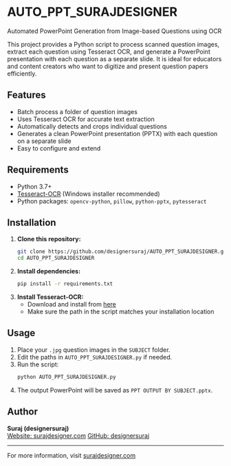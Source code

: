 # AUTO_PPT_SURAJDESIGNER

Automated PowerPoint Generation from Image-based Questions using OCR

This project provides a Python script to process scanned question images, extract each question using Tesseract OCR, and generate a PowerPoint presentation with each question as a separate slide. It is ideal for educators and content creators who want to digitize and present question papers efficiently.

## Features
- Batch process a folder of question images
- Uses Tesseract OCR for accurate text extraction
- Automatically detects and crops individual questions
- Generates a clean PowerPoint presentation (PPTX) with each question on a separate slide
- Easy to configure and extend

## Requirements
- Python 3.7+
- [Tesseract-OCR](https://github.com/tesseract-ocr/tesseract) (Windows installer recommended)
- Python packages: `opencv-python`, `pillow`, `python-pptx`, `pytesseract`

## Installation
1. **Clone this repository:**
   ```bash
   git clone https://github.com/designersuraj/AUTO_PPT_SURAJDESIGNER.git
   cd AUTO_PPT_SURAJDESIGNER
   ```
2. **Install dependencies:**
   ```bash
   pip install -r requirements.txt
   ```
3. **Install Tesseract-OCR:**
   - Download and install from [here](https://github.com/tesseract-ocr/tesseract)
   - Make sure the path in the script matches your installation location

## Usage
1. Place your `.jpg` question images in the `SUBJECT` folder.
2. Edit the paths in `AUTO_PPT_SURAJDESIGNER.py` if needed.
3. Run the script:
   ```bash
   python AUTO_PPT_SURAJDESIGNER.py
   ```
4. The output PowerPoint will be saved as `PPT OUTPUT BY SUBJECT.pptx`.

## Author
**Suraj (designersuraj)**  
[Website: surajdesigner.com](https://surajdesigner.com)
[GitHub: designersuraj](https://github.com/designersuraj)

---
For more information, visit [surajdesigner.com](https://surajdesigner.com) 